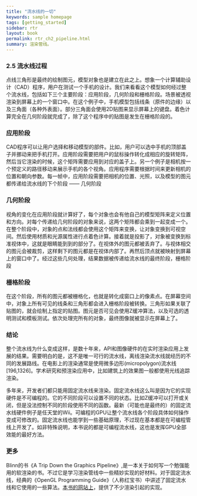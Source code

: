 ```yaml
---
title: "流水线的一切"
keywords: sample homepage
tags: [getting_started]
sidebar: rtr
layout: book
permalink: rtr_ch2_pipeline.html
summary: 渲染管线。
---
```




### 2.5 流水线过程
点线三角形是最终的绘制图元，模型对象也是建立在此之上。想象一个计算辅助设计（CAD）程序，用户在测试一个手机的设计。我们来看看这个模型如何经过整个流水线，包括如下三个主要阶段：应用阶段，几何阶段和栅格阶段。场景被透视渲染到屏幕上的一个窗口中。在这个例子中，手机模型包括线条（原件的边缘）以及三角面（各种外表面）。部分三角面会使用2D贴图来显示屏幕上的键盘。着色计算完全在几何阶段就完成了，除了这个程序中的贴图是发生在栅格阶段的。

### 应用阶段
CAD程序可以让用户选择和移动模型的部件。比如，用户可以选中手机的顶部盖子并挪动来把手机打开。应用阶段需要把用户的鼠标操作转化成相应的旋转矩阵，然后当它渲染的时候，这个矩阵需要应用到对应的盖子上。另一个例子是相机按一个预定义的路径移动来展示手机的各个视角。应用程序需要根据时间来更新相机的位置和朝向参数。每一帧中，应用阶段需要把相机的位置、光照，以及模型的图元都传递给流水线的下个阶段 —— 几何阶段

### 几何阶段
视角的变化在应用阶段就计算好了，每个对象也会有他自己的模型矩阵来定义位置和方向。对每个传递给几何阶段的对象来说，这两个矩阵都会乘到一起变成一个。在整个阶段中，对象的点和法线都会使用这个矩阵来变换，让对象变换到可视空间。然后使用材质和光源属性进行点着色计算。接着就是投影了，对象被变换到标准视体中，这就是眼睛能到到的部分了。在视体外的图元都被丢弃了。与视体相交的图元会被裁剪，这样剩下的图元都是在视体内部了。再然后顶点就被映射到屏幕上的窗口中了。经过这些几何处理，结果数据被传递给流水线的最终阶段，栅格阶段


### 栅格阶段
在这个阶段，所有的图元都被栅格化，也就是转化成窗口上的像素点。在屏幕空间中，对象上所有可见的线条和三角形都会进入栅格阶段被转换。三角形如果关联了贴图的，就会绘制上指定的贴图。图元是否可见会使用Z缓冲算法，以及可选的透明测试和模板测试。依次处理完所有的对象，最终图像就被显示在屏幕上了。

### 结论
整个流水线为什么变成这样，是数十年来，API和图像硬件的在实时渲染应用上发展的结果。需要明白的是，这不是唯一可行的流水线，离线渲染流水线就经历的不同的发展路线。在电影上的渲染通常是使用微多边形(micropolygon)流水线[196,1326]。学术研究和预渲染应用中，比如建筑上的效果图一般都使用光线追踪渲染。

多年来，开发者们都只能用固定流水线来渲染。固定流水线这么叫是因为它的实现硬件是不可编程的。它的不同阶段可以设置不同的状态。比如Z缓冲可以打开或关闭，但是没法控制不同的阶段使用不同的函数。最新（可能也是最终的）的固定流水线硬件例子是任天堂的Wii。可编程的GPU让整个流水线各个阶段具体如何操作变成可修改的。固定流水线也能学到一些基础原理，不过现在基本都是在可编程管线上开发了。如非特殊说明，本书说的都是可编程流水线，这也是发挥GPU全部效能的最好方法。


### 更多
Blinn的书《A Trip Down the Graphics Pipeline》,是一本关于如何写一个勉强能用的软渲染的书。不过它是学习渲染管线中一些精妙实现的好材料。对于固定流水线，经典的《OpenGL Programming Guide》（人称红宝书）中讲述了固定流水线和它使用的一些算法。[本书的网站上](http://realtimerendering.com)，提供了不少渲染引起的实现。

